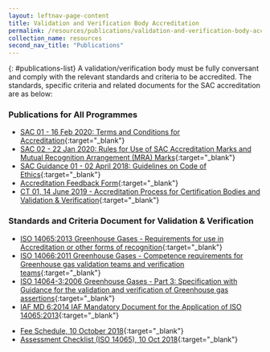 ```yaml
---
layout: leftnav-page-content
title: Validation and Verification Body Accreditation
permalink: /resources/publications/validation-and-verification-body-accreditation
collection_name: resources
second_nav_title: "Publications"
---
```


{: #publications-list}
A validation/verification body must be fully conversant and comply with the relevant standards and criteria to be accredited. The standards, specific criteria and related documents for the SAC accreditation are as below:

<!-- COMMENT: The {:target="_blank"} syntax at the end of the Markdown document links is used to open the document in a new window tab -->
### Publications for All Programmes
* [SAC 01 - 16 Feb 2020: Terms and Conditions for Accreditation](/files/documents/SAC-01-16-Feb-2020.pdf){:target="_blank"}
* [SAC 02 - 22 Jan 2020: Rules for Use of SAC Accreditation Marks and Mutual Recognition Arrangement (MRA) Marks](/files/documents/laboratory-accreditation/SAC-02-22-Jan-20.pdf){:target="_blank"}
* [SAC Guidance 01 - 02 April 2018: Guidelines on Code of Ethics](/files/documents/SAC-Guidance-01-Guidelines-on-Code-of-Ethics-(02-April-2018).pdf){:target="_blank"}
* [Accreditation Feedback Form](/files/documents/SACFM10-AC-feedback-form-15-Jul-19.doc){:target="_blank"}
* [CT 01, 14 June 2019 - Accreditation Process for Certification Bodies and Validation & Verification](/files/documents/management-system-and-products-certification/CT-01,14-June-2019.pdf){:target="_blank"}

### Standards and Criteria Document for Validation & Verification
* [ISO 14065:2013 Greenhouse Gases - Requirements for use in Accreditation or other forms of recognition](/files/documents/validation-and-verification-bodies/ISO-14065-2013.pdf){:target="_blank"}
* [ISO 14066:2011 Greenhouse Gases - Competence requirements for Greenhouse gas validation teams and verification teams](/files/documents/validation-and-verification-bodies/ISO-14066-2011.pdf){:target="_blank"}
* [ISO 14064-3:2006 Greenhouse Gases - Part 3: Specification with Guidance for the validation and verification of Greenhouse gas assertions](/files/documents/validation-and-verification-bodies/ISO-14064-3-2006.pdf){:target="_blank"}
* [IAF MD 6:2014 IAF Mandatory Document for the Application of ISO 14065:2013](/files/documents/validation-and-verification-bodies/IAF-MD6-2014-Issue-2-Publication-23-03-2014.pdf){:target="_blank"}
<!-- NOTE: changes to Fees Schedule Fees Schedule must also be updated in 'Services -> Apply for Accreditation' -->
* [Fee Schedule, 10 October 2018](/files/documents/validation-and-verification-bodies/VB-Fees-Schedule-(VBDOC04)-10-October-2018.pdf){:target="_blank"}
* [Assessment Checklist (ISO 14065), 10 Oct 2018](/files/documents/validation-and-verification-bodies/Assessment-Checklist-(ISO-14065)-10-October-2018.docx){:target="_blank"}
